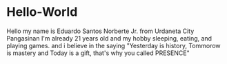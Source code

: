 # Hello-World
Hello my name is Eduardo Santos Norberte Jr. 
from Urdaneta City Pangasinan
I'm already 21 years old 
and my hobby sleeping, eating, and playing games.
and i believe in the saying "Yesterday is history, Tommorow is mastery and Today is a gift, that's why you called PRESENCE" 
